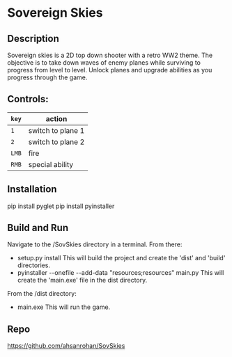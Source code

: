 # Sovereign Skies

## Description

Sovereign skies is a 2D top down shooter with a retro WW2 theme. The 
objective is to take down waves of enemy planes while surviving to 
progress from level to level. Unlock planes and upgrade abilities as you progress through the game.

## Controls:

| `key` | action|
|--|--|
| `1` | switch to plane 1 |
| `2` | switch to plane 2 |
|`LMB` | fire |
|`RMB` | special ability |

## Installation
pip install pyglet
pip install pyinstaller

## Build and Run
Navigate to the /SovSkies directory in a terminal. From there:

- setup.py install
    This will build the project and create the 'dist' and 'build' directories. 
- pyinstaller --onefile --add-data "resources;resources" main.py
    This will create the 'main.exe' file in the dist directory. 

From the /dist directory:
- main.exe
    This will run the game.

## Repo
https://github.com/ahsanrohan/SovSkies